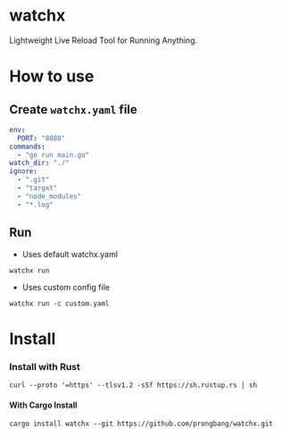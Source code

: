 # watchx

Lightweight Live Reload Tool for Running Anything.

# How to use

## Create `watchx.yaml` file

```yaml
env:
  PORT: "8080"
commands:
  - "go run main.go"
watch_dir: "./"
ignore:
  - ".git"
  - "target"
  - "node_modules"
  - "*.log"
```

## Run

- Uses default watchx.yaml

```shell
watchx run
```

- Uses custom config file

```shell
watchx run -c custom.yaml
```

# Install

### Install with Rust

```shell
curl --proto '=https' --tlsv1.2 -sSf https://sh.rustup.rs | sh
```

#### With Cargo Install

```shell
cargo install watchx --git https://github.com/prongbang/watchx.git
```
